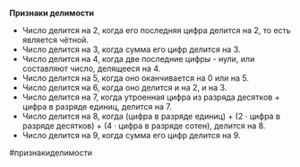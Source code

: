 **Признаки делимости**
- Число делится на 2, когда его последняя цифра делится на 2, то есть является чётной.
- Число делится на 3, когда сумма его цифр делится на 3.
- Число делится на 4, когда две последние цифры - нули, или составляют число, делящееся на 4.
- Число делится на 5, когда оно оканчивается на 0 или на 5.
- Число делится на 6, когда оно делится и на 2, и на 3.
- Число делится на 7, когда утроенная цифра из разряда десятков + цифра в разряде единиц, делится на 7.
- Число делится на 8, когда (цифра в разряде единиц) + (2 · цифра в разряде десятков) + (4 · цифра в разряде сотен), делится на 8.
- Число делится на 9, когда сумма его цифр делится на 9.

#признакиделимости